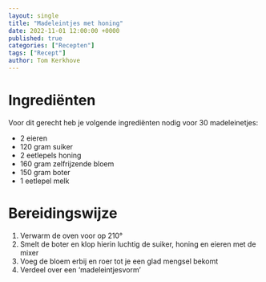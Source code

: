 ```yaml
---
layout: single
title: "Madeleintjes met honing"
date: 2022-11-01 12:00:00 +0000
published: true
categories: ["Recepten"]
tags: ["Recept"]
author: Tom Kerkhove
---
```


# Ingrediënten

Voor dit gerecht heb je volgende ingrediënten nodig voor 30 madeleinetjes:

- 2 eieren
- 120 gram suiker
- 2 eetlepels honing
- 160 gram zelfrijzende bloem
- 150 gram boter
- 1 eetlepel melk

# Bereidingswijze

1. Verwarm de oven voor op 210°
2. Smelt de boter en klop hierin luchtig de suiker, honing en eieren met de mixer
3. Voeg de bloem erbij en roer tot je een glad mengsel bekomt
4. Verdeel over een ‘madeleintjesvorm’